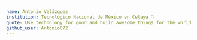 ```yaml
---
name: Antonio Velázquez
institution: Tecnológico Nacional de México en Celaya 🚩
quote: Use technology for good and build awesome things for the world
github_user: Antonio072
---
```

